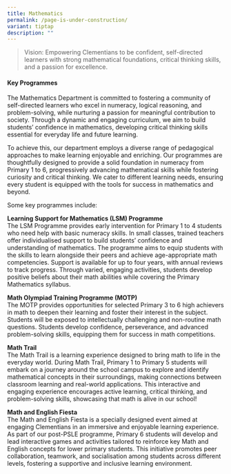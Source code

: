 ```yaml
---
title: Mathematics
permalink: /page-is-under-construction/
variant: tiptap
description: ""
---
```

<blockquote>
<p>Vision: Empowering Clementians to be confident, self-directed learners
with strong mathematical foundations, critical thinking skills, and a passion
for excellence.</p>
</blockquote>
<h4><strong>Key Programmes</strong><br></h4>
<p>The Mathematics Department is committed to fostering a community of self-directed
learners who excel in numeracy, logical reasoning, and problem-solving,
while nurturing a passion for meaningful contribution to society. Through
a dynamic and engaging curriculum, we aim to build students’ confidence
in mathematics, developing critical thinking skills essential for everyday
life and future learning.</p>
<p>To achieve this, our department employs a diverse range of pedagogical
approaches to make learning enjoyable and enriching. Our programmes are
thoughtfully designed to provide a solid foundation in numeracy from Primary
1 to 6, progressively advancing mathematical skills while fostering curiosity
and critical thinking. We cater to different learning needs, ensuring every
student is equipped with the tools for success in mathematics and beyond.</p>
<p>Some key programmes include:</p>
<p><strong>Learning Support for Mathematics (LSM) Programme</strong>
<br>The LSM Programme provides early intervention for Primary 1 to 4 students
who need help with basic numeracy skills. In small classes, trained teachers
offer individualised support to build students’ confidence and understanding
of mathematics. The programme aims to equip students with the skills to
learn alongside their peers and achieve age-appropriate math competencies.
Support is available for up to four years, with annual reviews to track
progress. Through varied, engaging activities, students develop positive
beliefs about their math abilities while covering the Primary Mathematics
syllabus.</p>
<p><strong>Math Olympiad Training Programme (MOTP)</strong>
<br>The MOTP provides opportunities for selected Primary 3 to 6 high achievers
in math to deepen their learning and foster their interest in the subject.
Students will be exposed to intellectually challenging and non-routine
math questions. Students develop confidence, perseverance, and advanced
problem-solving skills, equipping them for success in math competitions.</p>
<p><strong>Math Trail</strong>
<br>The Math Trail is a learning experience designed to bring math to life
in the everyday world. During Math Trail, Primary 1 to Primary 5 students
will embark on a journey around the school campus to explore and identify
mathematical concepts in their surroundings, making connections between
classroom learning and real-world applications. This interactive and engaging
experience encourages active learning, critical thinking, and problem-solving
skills, showcasing that math is alive in our school!</p>
<p><strong>Math and English Fiesta</strong>
<br>The Math and English Fiesta is a specially designed event aimed at engaging
Clementians in an immersive and enjoyable learning experience. As part
of our post-PSLE programme, Primary 6 students will develop and lead interactive
games and activities tailored to reinforce key Math and English concepts
for lower primary students. This initiative promotes peer collaboration,
teamwork, and socialisation among students across different levels, fostering
a supportive and inclusive learning environment.</p>